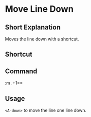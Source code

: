 # Move Line Down

## Short Explanation
Moves the line down with a shortcut.

## Shortcut
<A-down>

## Command
:m .+1<CR>==

## Usage
`<A-down>` to move the line one line down.

